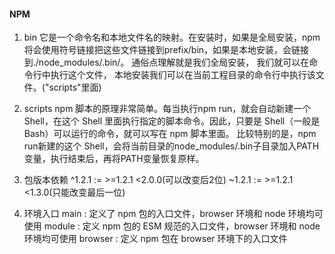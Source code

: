 #### NPM
1. bin
它是一个命令名和本地文件名的映射。在安装时，如果是全局安装，npm将会使用符号链接把这些文件链接到prefix/bin，如果是本地安装，会链接到./node_modules/.bin/。
通俗点理解就是我们全局安装， 我们就可以在命令行中执行这个文件， 本地安装我们可以在当前工程目录的命令行中执行该文件。("scripts"里面)  

2. scripts 
npm 脚本的原理非常简单。每当执行npm run，就会自动新建一个 Shell，在这个 Shell 里面执行指定的脚本命令。因此，只要是 Shell（一般是 Bash）可以运行的命令，就可以写在 npm 脚本里面。
比较特别的是，npm run新建的这个 Shell，会将当前目录的node_modules/.bin子目录加入PATH变量，执行结束后，再将PATH变量恢复原样。    

3. 包版本依赖
^1.2.1 := >=1.2.1 <2.0.0(可以改变后2位)
~1.2.1 := >=1.2.1 <1.3.0(只能改变最后一位)

4. 环境入口
main : 定义了 npm 包的入口文件，browser 环境和 node 环境均可使用
module : 定义 npm 包的 ESM 规范的入口文件，browser 环境和 node 环境均可使用
browser : 定义 npm 包在 browser 环境下的入口文件
